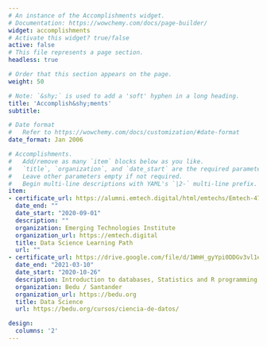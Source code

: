 ```yaml
---
# An instance of the Accomplishments widget.
# Documentation: https://wowchemy.com/docs/page-builder/
widget: accomplishments
# Activate this widget? true/false
active: false
# This file represents a page section.
headless: true

# Order that this section appears on the page.
weight: 50

# Note: `&shy;` is used to add a 'soft' hyphen in a long heading.
title: 'Accomplish&shy;ments'
subtitle:

# Date format
#   Refer to https://wowchemy.com/docs/customization/#date-format
date_format: Jan 2006

# Accomplishments.
#   Add/remove as many `item` blocks below as you like.
#   `title`, `organization`, and `date_start` are the required parameters.
#   Leave other parameters empty if not required.
#   Begin multi-line descriptions with YAML's `|2-` multi-line prefix.
item:
- certificate_url: https://alumni.emtech.digital/html/emtechs/Emtech-474/Emtech-474.php#certificado1
  date_end: ""
  date_start: "2020-09-01"
  description: ""
  organization: Emerging Technologies Institute
  organization_url: https://emtech.digital
  title: Data Science Learning Path
  url: ""
- certificate_url: https://drive.google.com/file/d/1WmH_gyYpi0DDGv3vl1e2lOGk_qDPzIey/view
  date_end: "2021-03-10"
  date_start: "2020-10-26"
  description: Introduction to databases, Statistics and R programming & Data processing with Python
  organization: Bedu / Santander
  organization_url: https://bedu.org
  title: Data Science
  url: https://bedu.org/cursos/ciencia-de-datos/

design:
  columns: '2' 
---
```

